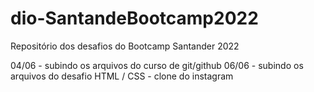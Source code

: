 # dio-SantandeBootcamp2022
Repositório dos desafios do Bootcamp Santander 2022

04/06 - subindo os arquivos do curso de git/github
06/06 - subindo os arquivos do desafio HTML / CSS - clone do instagram

